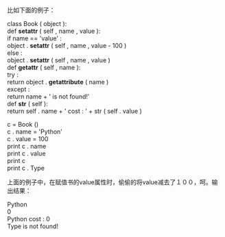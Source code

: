 比如下面的例子：

class  Book  (  object  ):  
def  __setattr__  (  self  ,  name  ,  value  ):  
if  name  ==  'value'  :  
object  .  __setattr__  (  self  ,  name  ,  value  -  100  )  
else  :  
object  .  __setattr__  (  self  ,  name  ,  value  )  
def  __getattr__  (  self  ,  name  ):  
try  :  
return  object  .  __getattribute__  (  name  )  
except  :  
return  name  +  ' is not found!'  
def  __str__  (  self  ):  
return  self  .  name  +  ' cost : '  +  str  (  self  .  value  )  
  
c  =  Book  ()  
c  .  name  =  'Python'  
c  .  value  =  100  
print  c  .  name  
print  c  .  value  
print  c  
print  c  .  Type

  
上面的例子中，在赋值书的value属性时，偷偷的将value减去了１００，呵。输出结果：

Python  
0  
Python cost : 0  
Type is not found!

